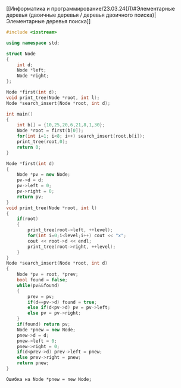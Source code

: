 [[Информатика и программирование/23.03.24(Л)#Элементарные деревья (двоичные деревья / деревья двоичного поиска)|Элементарные деревья поиска]]
```CPP TI:"main.cpp"
#include <iostream>

using namespace std;

struct Node
{
	int d;
	Node *left;
	Node *right;
};

Node *first(int d);
void print_tree(Node *root, int l);
Node *search_insert(Node *root, int d);

int main()
{
	int b[] = {10,25,20,6,21,8,1,30};
	Node *root = first(b[0]);
	for(int i=1; i<8; i++) search_insert(root,b[i]);
	print_tree(root,0);
	return 0;
}

Node *first(int d)
{
	Node *pv = new Node;
	pv->d = d;
	pv->left = 0;
	pv->right = 0;
	return pv;
}
void print_tree(Node *root, int l)
{
	if(root)
	{
		print_tree(root->left, ++level);
		for(int i=0;i<level;i++) cout << "x";
		cout << root->d << endl;
		print_tree(root->right, ++level);
	}	
}
Node *search_insert(Node *root, int d)
{
	Node *pv = root, *prev;
	bool found = false;
	while(pv&&found)
	{
		prev = pv;
		if(d==pv->d) found = true;
		else if(d<pv->d) pv = pv->left;
		else pv = pv->right;
	}
	if(found) return pv;
	Node *pnew = new Node;
	pnew->d = d;
	pnew->left = 0;
	pnew->right = 0;
	if(d<prev->d) prev->left = pnew;
	else prev->right = pnew;
	return pnew;
}
```
	Ошибка на Node *pnew = new Node;

